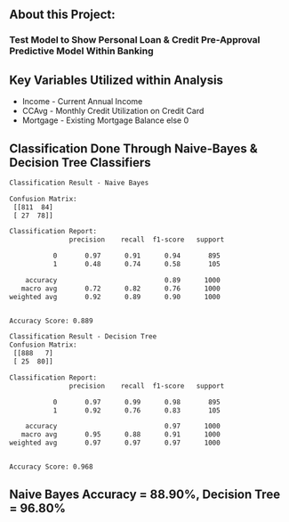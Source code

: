## About this Project: 


### Test Model to Show Personal Loan & Credit Pre-Approval Predictive Model Within Banking  

## Key Variables Utilized within Analysis 
* Income - Current Annual Income  
* CCAvg - Monthly Credit Utilization on Credit Card  
* Mortgage - Existing Mortgage Balance else 0  

## Classification Done Through Naive-Bayes & Decision Tree Classifiers
```txt 
Classification Result - Naive Bayes

Confusion Matrix:
 [[811  84]
 [ 27  78]]

Classification Report:
               precision    recall  f1-score   support

           0       0.97      0.91      0.94       895
           1       0.48      0.74      0.58       105

    accuracy                           0.89      1000
   macro avg       0.72      0.82      0.76      1000
weighted avg       0.92      0.89      0.90      1000


Accuracy Score: 0.889

Classification Result - Decision Tree
Confusion Matrix:
 [[888   7]
 [ 25  80]]

Classification Report:
               precision    recall  f1-score   support

           0       0.97      0.99      0.98       895
           1       0.92      0.76      0.83       105

    accuracy                           0.97      1000
   macro avg       0.95      0.88      0.91      1000
weighted avg       0.97      0.97      0.97      1000


Accuracy Score: 0.968
```  
## Naive Bayes Accuracy = 88.90%, Decision Tree = 96.80%